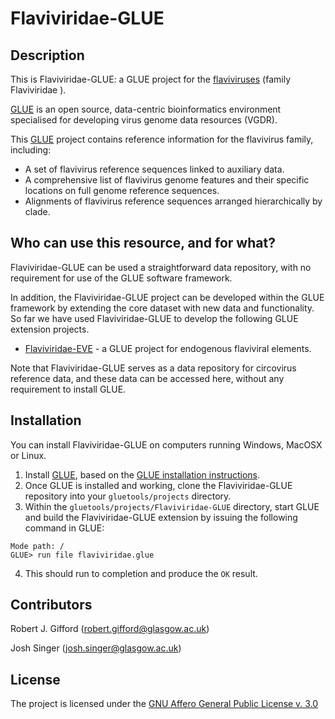 # Flaviviridae-GLUE

## Description

This is Flaviviridae-GLUE: a GLUE project for the [flaviviruses](https://viralzone.expasy.org/24?outline=all_by_species) (family Flaviviridae ).

[GLUE](http://tools.glue.cvr.ac.uk) is an open source, data-centric bioinformatics environment specialised for developing virus genome data resources (VGDR).

 This [GLUE](http://tools.glue.cvr.ac.uk) project contains reference information for the flavivirus family, including:

* A set of flavivirus reference sequences linked to auxiliary data.
* A comprehensive list of flavivirus genome features and their specific locations on full genome reference sequences.
* Alignments of flavivirus reference sequences arranged hierarchically by clade.

## Who can use this resource, and for what?

Flaviviridae-GLUE can be used a straightforward data repository, with no requirement for use of the GLUE software framework. 

In addition, the Flaviviridae-GLUE project can be developed within the GLUE framework by extending the core dataset with new data and functionality.
So far we have used Flaviviridae-GLUE to develop the following GLUE extension projects. 

* [Flaviviridae-EVE](https://giffordlabcvr.github.io/Flaviviridae-EVE/) - a GLUE project for endogenous flaviviral elements.

Note that Flaviviridae-GLUE serves as a data repository for circovirus reference data, and these data can be accessed here, without any requirement to install GLUE. 

## Installation

You can install Flaviviridae-GLUE on computers running Windows, MacOSX or Linux.

1. Install [GLUE](http://tools.glue.cvr.ac.uk), based on the [GLUE installation instructions](http://tools.glue.cvr.ac.uk/#/installation). 
2. Once GLUE is installed and working, clone the Flaviviridae-GLUE repository into your `gluetools/projects` directory.
3. Within the `gluetools/projects/Flaviviridae-GLUE` directory, start GLUE and build the Flaviviridae-GLUE extension by issuing the following command in GLUE:

```
Mode path: /
GLUE> run file flaviviridae.glue
```
4. This should run to completion and produce the `OK` result.


## Contributors

Robert J. Gifford (robert.gifford@glasgow.ac.uk)

Josh Singer (josh.singer@glasgow.ac.uk)


## License

The project is licensed under the [GNU Affero General Public License v. 3.0](https://www.gnu.org/licenses/agpl-3.0.en.html)
